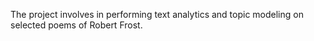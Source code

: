 The project involves in performing text analytics and topic modeling on selected poems of Robert Frost.
